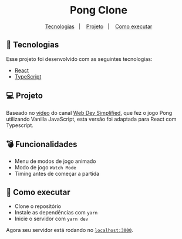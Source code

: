 <h1 align="center">
  Pong Clone
</h1>

<p align="center">
  <a href="#-tecnologias">Tecnologias</a>&nbsp;&nbsp;&nbsp;|&nbsp;&nbsp;&nbsp;
  <a href="#-projeto">Projeto</a>&nbsp;&nbsp;&nbsp;|&nbsp;&nbsp;&nbsp;
  <a href="#-como-executar">Como executar</a>
</p>

## 🧪 Tecnologias

Esse projeto foi desenvolvido com as seguintes tecnologias:

- [React](https://reactjs.org/)
- [TypeScript](https://www.typescriptlang.org/)

## 💻 Projeto

Baseado no [video](https://www.youtube.com/watch?v=PeY6lXPrPaA&t=2109s) do canal [Web Dev Simplified](https://www.youtube.com/c/WebDevSimplified/videos), que fez o jogo Pong utilizando Vanilla JavaScript, esta versão foi adaptada para React com Typescript.

## 💣 Funcionalidades

- Menu de modos de jogo animado
- Modo de jogo `Watch Mode`
- Timing antes de começar a partida

## 🚀 Como executar

- Clone o repositório
- Instale as dependências com `yarn`
- Inicie o servidor com `yarn dev`

Agora seu servidor está rodando no [`localhost:3000`](http://localhost:3000).
